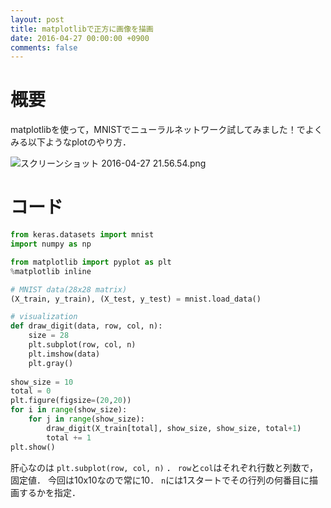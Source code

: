 ```yaml
---
layout: post
title: matplotlibで正方に画像を描画
date: 2016-04-27 00:00:00 +0900
comments: false
---
```


# 概要

matplotlibを使って，MNISTでニューラルネットワーク試してみました！でよくみる以下ようなplotのやり方．

![スクリーンショット 2016-04-27 21.56.54.png](https://qiita-image-store.s3.amazonaws.com/0/72604/23f5bd81-b565-21c1-352c-4a4434b2e33b.png)

# コード

```python
from keras.datasets import mnist
import numpy as np

from matplotlib import pyplot as plt
%matplotlib inline

# MNIST data(28x28 matrix)
(X_train, y_train), (X_test, y_test) = mnist.load_data()

# visualization
def draw_digit(data, row, col, n):
    size = 28
    plt.subplot(row, col, n)    
    plt.imshow(data)
    plt.gray()
    
show_size = 10
total = 0
plt.figure(figsize=(20,20))
for i in range(show_size):
    for j in range(show_size):        
        draw_digit(X_train[total], show_size, show_size, total+1)
        total += 1
plt.show()
```

肝心なのは `plt.subplot(row, col, n)` ．
`row`と`col`はそれぞれ行数と列数で，固定値．
今回は10x10なので常に10．
`n`には1スタートでその行列の何番目に描画するかを指定．
